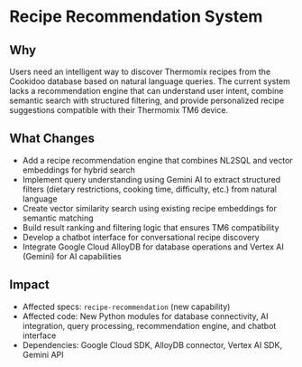 # Recipe Recommendation System

## Why
Users need an intelligent way to discover Thermomix recipes from the Cookidoo database based on natural language queries. The current system lacks a recommendation engine that can understand user intent, combine semantic search with structured filtering, and provide personalized recipe suggestions compatible with their Thermomix TM6 device.

## What Changes
- Add a recipe recommendation engine that combines NL2SQL and vector embeddings for hybrid search
- Implement query understanding using Gemini AI to extract structured filters (dietary restrictions, cooking time, difficulty, etc.) from natural language
- Create vector similarity search using existing recipe embeddings for semantic matching
- Build result ranking and filtering logic that ensures TM6 compatibility
- Develop a chatbot interface for conversational recipe discovery
- Integrate Google Cloud AlloyDB for database operations and Vertex AI (Gemini) for AI capabilities

## Impact
- Affected specs: `recipe-recommendation` (new capability)
- Affected code: New Python modules for database connectivity, AI integration, query processing, recommendation engine, and chatbot interface
- Dependencies: Google Cloud SDK, AlloyDB connector, Vertex AI SDK, Gemini API
